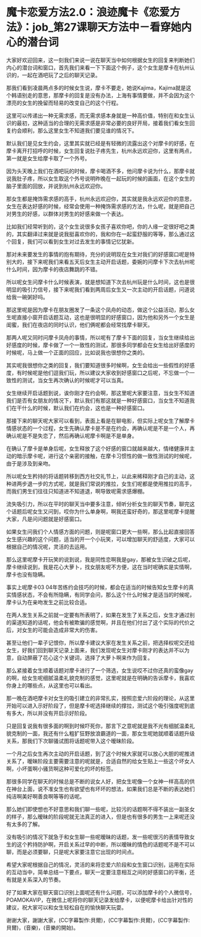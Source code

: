 # 魔卡恋爱方法2.0：浪迹魔卡《恋爱方法》：job_第27课聊天方法中－看穿她内心的潜台词

大家好欢迎回来，这一刻我们来说一说在聊天当中如何根据女生的回复来判断她们内心的潜台词和窗口，首先我们来看一下下面这个例子，这个女生是摩卡在杭州认识的，一起在酒吧玩了之后的聊天记录。

那我们看到凌晨两点多的时候女生说，摩卡不要走，她说Kajima，Kajima就是这个韩语别走的意思，那摩卡的回复是没有办法，上海有事情要做，并不会因为这个漂亮的女生的挽留而轻易的改变自己的这个行程。

这里可以传递出一种无需求感，而无需求感本身就是一种高价值，特别在和女生认识的最初，这种适当的合理的无需求感是非常必要的良好开局，接着我们看女生回复约会顺利，那么这里女生不知道我们要见谁的情况下。

默认我们是见女生约会，这里其实就已经是有轻微的流露出这个对摩卡的好感，在摩卡离开打招呼的时候，女生回复说肚子疼先生，杭州永远欢迎你，这里有两点，第一就是女生给摩卡取了一个外号。

因为头天晚上我们在酒吧玩的时候，摩卡喝酒不多，他问摩卡说为什么，那摩卡就说我肚子疼，所以女生取这个外号说明昨晚在一起玩的时候的画面，在这个女生的脑子里面的回放，并说到杭州永远欢迎你。

那女生都是掩饰需求感的高手，杭州永远欢迎你，其实就是我永远欢迎你的意思，女生在表达好感的时候，经常会使用一种掩饰需求感的方法，什么呢，就是把自己对男生的好感，以群体对男生的好感来做一个表达。

比如我们经常听到的，这个女生说很多女孩子喜欢你吧，你的人缘一定很好吧之类的，其实翻译过来就是说我挺喜欢你的，我和你在一起蛮舒服的等等，那么通过这个回复，我们可以看到女生对过去发生的事情记忆犹新。

那对未来要发生的事情的抱有期待，充分的说明现在女生对我们的好感窗口呢是特别大的，接下来呢我们来看五天后女生主动开启话题，委婉的问摩卡下次去杭州呢什么时间，因为摩卡的夜店舞跳的不错。

所以呢女生问摩卡什么时候表演，就是想知道下次去杭州玩是什么时间，这也是很明显的吸引力信号，接下来呢我们看到两周后女生又一次主动的开启话题，问道说给我一碗粥好吗。

那这里呢是因为摩卡在朋友圈发了一条这个凤舟的动态，做这个公益活动，那么女生呢直接小窗开启话题互动，这也是很明显的好感窗口，因为他和另外一个女生是闺蜜，我们在夜店的同时认识，他们俩呢都会经常找摩卡聊天。

那两人呢又同时问摩卡凤舟的事情，所以呢有了摩卡下面的回复，当女生继续给出好感度的时候，摩卡做了一个一致性的测试，那很多同学都会在女生给出好感度的时候呢，马上做一个正面的回应，比如说我也很想你之类的。

其实呢我很想你之类的回复，我们要知道很多时候啊，女生会给出一些假性的好感度，有时候呢是他们逗我们玩，所以建议大家收到好感窗口之后呢，不忘做一个一致性的测试，当女生再次确认的时候呢才可以当真。

女生继续开启话题到说，诶你刚才在约会啊，那这里呢大家要注意，当女生不知道我们是否有女朋友的情况下，默认我们有那这就是一种好感窗口，当女生不知道我们在干什么的时候，默认我们在约会，这也是一种好感窗口。

那接下来的聊天呢大家可以看到，表面上看是在聊电影，但实际上呢女生了解摩卡情感状态的一个过程，女生先确认摩卡是不是在约会，再确认呢是不是一个人，再确认呢是不是失恋了，然后再确认呢摩卡啊是不是单身。

在确认了摩卡是单身后呢，女生释放了这个好感的窗口就越来越大，情绪健康并主动的暗示摩卡呢，进行这个亲密的接触，在摩卡习惯性的做一致性测试的时候呢，由于是涉及到亲吻。

所以呢女生矜持的将话题转移到西方社交礼节上，以此来稀释刚才自己的主动，这种进两步退一步的方式呢，就是我们常说的推拉，女生们呢都是使用推拉的高手，而我们男生们往往只知道进不知道退，啊导致呢需求感爆棚。

流失吸引力，所以在平时的聊天当中要多注意，倾听分析女生的聊天节奏，聊完这个话题后呢女生又问到，哎你为什么单身啊，啊我还蛮好奇的，那这里呢摩卡提醒大家，凡是问问题就是好感窗口。

如果女生问我们个人情感方面的问题，则是呢窗口更大一些啊，那么比起直接回答女生感兴趣的这个问题，适当的开一个小玩笑，可以增加聊天的舒适度，大家可以根据自己的情况呢，灵活的去运用。

那么这里呢摩卡开玩笑的说到说，我是同性恋啊我是gay，那被女生识破之后呢，摩卡继续说到，我是花心大萝卜，找女朋友呢不方便，这在当时呢确实是实情啊，摩卡也没有隐瞒。

事实上呢摩卡03 04年苦练约会技巧的时候，都会在适当的时候告知女生摩卡的真实情感状态，不会有所隐瞒，有同学会问，那么这个什么时候才是适当的时候呢，摩卡认为在亲吻发生之前比较合适。

在两人发生关系之前就一定要有所表明了，如果在发生了关系之后，女生才通过别的渠道知道的话呢，他会有被欺骗的感觉啊，并且在他们付出了这个实际的代价之后，对女生的可能会造成非常大的伤害。

甚至让他们一辈子记恨你，所以摩卡建议大家在发生关系之前，把选择权呢交还给女生，好我们回到聊天记录上面来，我们发现呢女生对摩卡刚才的表达并不以为意，自动屏蔽了花心这个关键词，选择了大萝卜啊来作为回复。

那么紧接着女生顺着话题对摩卡进行了一个筛选，女生说哎不过你还真的蛮像gay的啊，给女生呢细腻温柔礼貌克制的感觉，这里呢就是在明确的告诉摩卡，我喜欢你身上的哪些点，从这里也可以看出。

那一晚在酒吧摩卡对女生的吸引建立的非常扎实，按照恋爱六阶段的理论，从这里开始可以进入示好阶段了，但是摩卡呢选择继续的撑拉，测试这个吸引强度呢到底有多大，所以并没有开启示好阶段。

只是回复说我有很多面的啊到时候吓死你，那言下之意呢就是我不光有细腻温柔礼貌克制的一面，我还有什么粗犷狂野放浪霸道的一面，那女生呢她就顺着话题升级关系，那我们下次聊骚试图将话题呢带入这个暧昧阶段。

一个月之后女生再次主动的开启话题，到了这个时候大家就可以放心大胆的呢推进关系了，暧昧阶段主要需要注意的呢就是，合适自然的给女生贴上一些这个坏女人啊，小坏蛋啊小骚货啊这种可爱化的坏的标签。

那很多同学在聊天的时候总是不断的说女人好，把女生呢像一个女神一样高高的供在神台上面，说不准女生也有欲望也有坏坏的想法，如果我们总是不断的表达她们纯洁啊美好啊善良啊等等的话呢。

那么她们即使想也不好意思和我们聊一些呢，比较污的话题啊不得不装出一副圣女的样子，那么暧昧的阶段呢就无法真正的进入，但是也有很多的男生一上来呢还没有太多的了解。

没有吸引的情况下就急于和女生聊一些呢暧昧的话题，发一些呢很污的表情导致女生的这个矜持防护啊，开启关系过早的中断，所以暧昧的情色的话题呢不是不可以聊，而是必须要聊，只是呢大家要注意它出现的时间点。

希望大家呢根据自己的情况，灵活的来将恋爱六阶段和女生窗口识别，运用在实际的互动当中，简单总结一下要点，聊天一定要注意相互之间的好感窗口的平衡，还有就是关系深入的节奏。

好了如果大家在聊天窗口识别上面呢还有什么问题，可以添加摩卡的个人微信号，POAMOKAVIP，在微信上呢将你的聊天记录发给摩卡，以便呢摩卡给出针对性的建议，祝大家可以和女生轻松自在的愉快聊天玩耍。

谢谢大家，謝謝大家，(CC字幕製作:貝爾)，(CC字幕製作:貝爾)，(CC字幕製作:貝爾)，(音樂)，(音樂的開始)。

